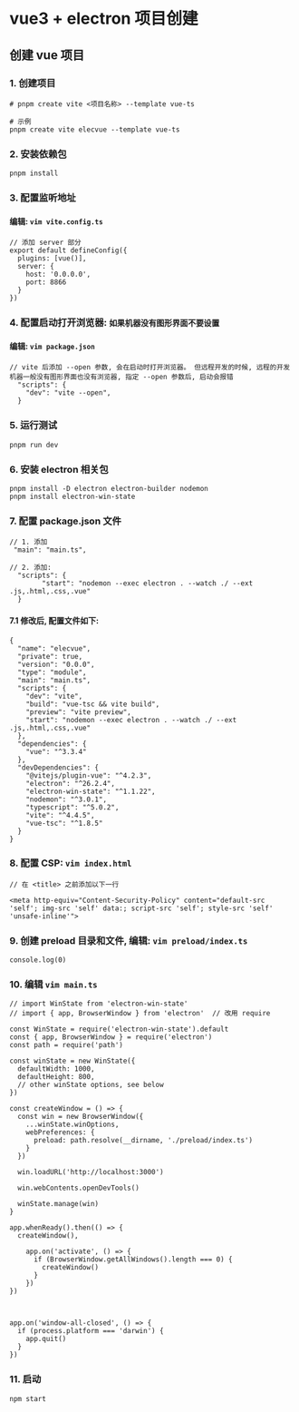 # vue3 + electron 项目创建

## 创建 vue 项目

### 1. 创建项目

```
# pnpm create vite <项目名称> --template vue-ts

# 示例
pnpm create vite elecvue --template vue-ts
```


### 2. 安装依赖包

```
pnpm install
```

### 3. 配置监听地址

#### 编辑: `vim vite.config.ts`

```
// 添加 server 部分
export default defineConfig({
  plugins: [vue()],
  server: {
    host: '0.0.0.0',
    port: 8866
  }
})
```

### 4. 配置启动打开浏览器: `如果机器没有图形界面不要设置`

#### 编辑: `vim package.json`

```
// vite 后添加 --open 参数, 会在启动时打开浏览器。 但远程开发的时候, 远程的开发机器一般没有图形界面也没有浏览器, 指定 --open 参数后, 启动会报错
  "scripts": {
    "dev": "vite --open",
  }
```

###  5. 运行测试

```
pnpm run dev
```

### 6. 安装 electron 相关包

```
pnpm install -D electron electron-builder nodemon
pnpm install electron-win-state
```

### 7. 配置 package.json 文件

```
// 1. 添加
 "main": "main.ts",  
 
// 2. 添加:
  "scripts": {
        "start": "nodemon --exec electron . --watch ./ --ext .js,.html,.css,.vue"
  }
```

#### 7.1 修改后, 配置文件如下:

```
{
  "name": "elecvue",
  "private": true,
  "version": "0.0.0",
  "type": "module",
  "main": "main.ts",  
  "scripts": {
    "dev": "vite",
    "build": "vue-tsc && vite build",
    "preview": "vite preview",
    "start": "nodemon --exec electron . --watch ./ --ext .js,.html,.css,.vue"
  },
  "dependencies": {
    "vue": "^3.3.4"
  },
  "devDependencies": {
    "@vitejs/plugin-vue": "^4.2.3",
    "electron": "^26.2.4",
    "electron-win-state": "^1.1.22",
    "nodemon": "^3.0.1",
    "typescript": "^5.0.2",
    "vite": "^4.4.5",
    "vue-tsc": "^1.8.5"
  }
}

```

### 8. 配置 CSP: `vim index.html`

```
// 在 <title> 之前添加以下一行

<meta http-equiv="Content-Security-Policy" content="default-src 'self'; img-src 'self' data:; script-src 'self'; style-src 'self' 'unsafe-inline'">
```

### 9. 创建 preload 目录和文件, 编辑: `vim preload/index.ts`

```
console.log(0)
```

### 10. 编辑 `vim main.ts`

```
// import WinState from 'electron-win-state'
// import { app, BrowserWindow } from 'electron'  // 改用 require

const WinState = require('electron-win-state').default
const { app, BrowserWindow } = require('electron')
const path = require('path')

const winState = new WinState({
  defaultWidth: 1000,
  defaultHeight: 800,
  // other winState options, see below
})

const createWindow = () => {
  const win = new BrowserWindow({
    ...winState.winOptions,
    webPreferences: {
      preload: path.resolve(__dirname, './preload/index.ts')
    }
  })

  win.loadURL('http://localhost:3000')

  win.webContents.openDevTools()

  winState.manage(win)
}

app.whenReady().then(() => {
  createWindow(),

    app.on('activate', () => {
      if (BrowserWindow.getAllWindows().length === 0) {
        createWindow()
      }
    })
})



app.on('window-all-closed', () => {
  if (process.platform === 'darwin') {
    app.quit()
  }
})
```

### 11. 启动

```
npm start
```